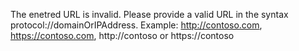 <properties 
    pageTitle="Scoping question validation message"
    description="Validation message for scoping question in Application Gateway"
    service="microsoft.network"
    resource="applicationgateways"
    authors="abshamsft"
    ms.author="absha"
    selfHelpType="generic"
    articleId="application-gateway-invalid-application-gateway-access-url"
    cloudEnvironments="public"
 />

The enetred URL is invalid. Please provide a valid URL in the syntax protocol://domainOrIPAddress. Example: http://contoso.com, https://contoso.com, http://contoso or https://contoso

